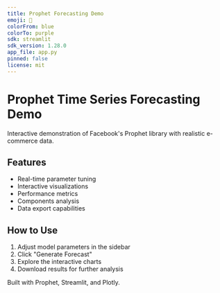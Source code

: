 ```yaml
---
title: Prophet Forecasting Demo
emoji: 🔮
colorFrom: blue
colorTo: purple
sdk: streamlit
sdk_version: 1.28.0
app_file: app.py
pinned: false
license: mit
---
```


# Prophet Time Series Forecasting Demo

Interactive demonstration of Facebook's Prophet library with realistic e-commerce data.

## Features
- Real-time parameter tuning
- Interactive visualizations 
- Performance metrics
- Components analysis
- Data export capabilities

## How to Use
1. Adjust model parameters in the sidebar
2. Click "Generate Forecast"
3. Explore the interactive charts
4. Download results for further analysis

Built with Prophet, Streamlit, and Plotly.
